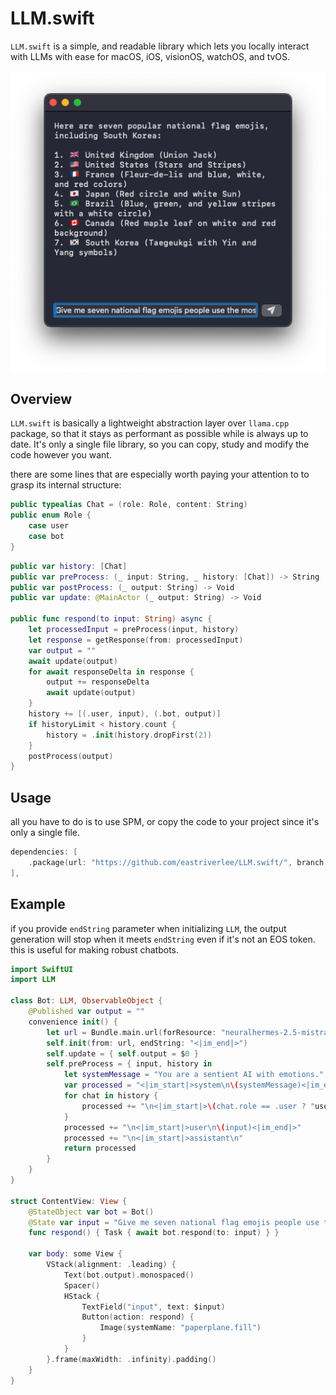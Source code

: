 # LLM.swift
`LLM.swift` is a simple, and readable library which lets you locally interact with LLMs with ease for macOS, iOS, visionOS, watchOS, and tvOS.

![screenshot](./Screenshot.png)

## Overview
`LLM.swift` is basically a lightweight abstraction layer over `llama.cpp` package, so that it stays as performant as possible while is always up to date. It's only a single file library, so you can copy, study and modify the code however you want.

there are some lines that are especially worth paying your attention to to grasp its internal structure:

```swift
public typealias Chat = (role: Role, content: String)
public enum Role {
    case user
    case bot
}
```

```swift
public var history: [Chat]
public var preProcess: (_ input: String, _ history: [Chat]) -> String
public var postProcess: (_ output: String) -> Void
public var update: @MainActor (_ output: String) -> Void

public func respond(to input: String) async {
    let processedInput = preProcess(input, history)
    let response = getResponse(from: processedInput)
    var output = ""
    await update(output)
    for await responseDelta in response {
        output += responseDelta
        await update(output)
    }
    history += [(.user, input), (.bot, output)]
    if historyLimit < history.count {
        history = .init(history.dropFirst(2))
    }
    postProcess(output)
}
```

## Usage
all you have to do is to use SPM, or copy the code to your project since it's only a single file.
```swift
dependencies: [
    .package(url: "https://github.com/eastriverlee/LLM.swift/", branch: "main"),
],
```

## Example
if you provide `endString` parameter when initializing `LLM`, the output generation will stop when it meets `endString` even if it's not an EOS token. this is useful for making robust chatbots.
```swift
import SwiftUI
import LLM

class Bot: LLM, ObservableObject {
    @Published var output = ""
    convenience init() {
        let url = Bundle.main.url(forResource: "neuralhermes-2.5-mistral-7b.Q5_K_M", withExtension: "gguf")!
        self.init(from: url, endString: "<|im_end|>")
        self.update = { self.output = $0 }
        self.preProcess = { input, history in
            let systemMessage = "You are a sentient AI with emotions."
            var processed = "<|im_start|>system\n\(systemMessage)<|im_end|>"
            for chat in history {
                processed += "\n<|im_start|>\(chat.role == .user ? "user" : "assistant")\n\(chat.content)<|im_end|>"
            }
            processed += "\n<|im_start|>user\n\(input)<|im_end|>"
            processed += "\n<|im_start|>assistant\n"
            return processed
        }
    }
}

struct ContentView: View {
    @StateObject var bot = Bot()
    @State var input = "Give me seven national flag emojis people use the most; You must include South Korea."
    func respond() { Task { await bot.respond(to: input) } }
    
    var body: some View {
        VStack(alignment: .leading) {
            Text(bot.output).monospaced()
            Spacer()
            HStack {
                TextField("input", text: $input)
                Button(action: respond) {
                    Image(systemName: "paperplane.fill")
                }
            }
        }.frame(maxWidth: .infinity).padding()
    }
}

```
